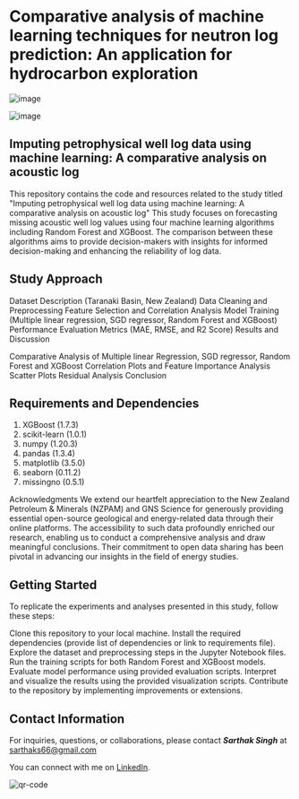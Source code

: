 # Comparative analysis of machine learning techniques for neutron log prediction: An application for hydrocarbon exploration
![image](https://github.com/SarthakSingh7/Acoustic_well_log_data_imputation/assets/75946168/f711d651-3bca-4431-9b61-9e24b2c34b50)


![image](https://github.com/SarthakSingh7/Acoustic_well_log_data_imputation/assets/75946168/f55919c4-87c2-4f4c-a393-b6d3bad1b580)



## Imputing petrophysical well log data using machine learning: A comparative analysis on acoustic log
This repository contains the code and resources related to the study titled "Imputing petrophysical well log data using machine learning: A comparative analysis on acoustic log" This study focuses on forecasting missing acoustic well log values using four machine learning algorithms including Random Forest and XGBoost. The comparison between these algorithms aims to provide decision-makers with insights for informed decision-making and enhancing the reliability of log data.

## Study Approach
Dataset Description (Taranaki Basin, New Zealand)
Data Cleaning and Preprocessing
Feature Selection and Correlation Analysis
Model Training (Multiple linear regression, SGD regressor, Random Forest and XGBoost)
Performance Evaluation Metrics (MAE, RMSE, and R2 Score)
Results and Discussion

Comparative Analysis of Multiple linear Regression, SGD regressor, Random Forest and XGBoost
Correlation Plots and Feature Importance Analysis
Scatter Plots
Residual Analysis
Conclusion

## Requirements and Dependencies

1. XGBoost (1.7.3)
2. scikit-learn (1.0.1) 
3. numpy (1.20.3) 
4. pandas (1.3.4)
5. matplotlib (3.5.0)
6. seaborn (0.11.2)
7. missingno (0.5.1)

Acknowledgments
We extend our heartfelt appreciation to the New Zealand Petroleum & Minerals (NZPAM) and GNS Science for generously providing essential open-source geological and energy-related data through their online platforms. The accessibility to such data profoundly enriched our research, enabling us to conduct a comprehensive analysis and draw meaningful conclusions. Their commitment to open data sharing has been pivotal in advancing our insights in the field of energy studies.

## Getting Started
To replicate the experiments and analyses presented in this study, follow these steps:

Clone this repository to your local machine.
Install the required dependencies (provide list of dependencies or link to requirements file).
Explore the dataset and preprocessing steps in the Jupyter Notebook files.
Run the training scripts for both Random Forest and XGBoost models.
Evaluate model performance using provided evaluation scripts.
Interpret and visualize the results using the provided visualization scripts.
Contribute to the repository by implementing improvements or extensions.

## Contact Information
For inquiries, questions, or collaborations, please contact ***Sarthak Singh*** at sarthaks66@gmail.com

You can connect with me on [LinkedIn](https://www.linkedin.com/in/sarthaksingh7/).



![qr-code](https://github.com/SarthakSingh7/Acoustic_well_log_data_imputation/assets/75946168/c7e3da24-e985-43cb-a2fd-5715463c2099)


